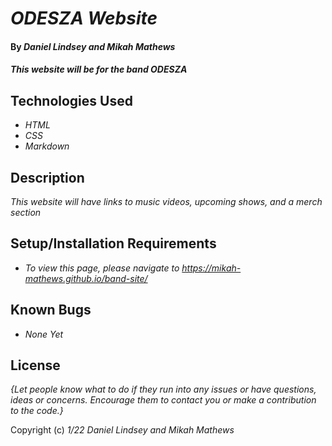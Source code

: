 # _ODESZA Website_

#### By _**Daniel Lindsey and Mikah Mathews**_

#### _This website will be for the band ODESZA_

## Technologies Used

* _HTML_
* _CSS_
* _Markdown_

## Description

_This website will have links to music videos, upcoming shows, and a merch section_

## Setup/Installation Requirements

* _To view this page, please navigate to https://mikah-mathews.github.io/band-site/_

## Known Bugs

* _None Yet_


## License

_{Let people know what to do if they run into any issues or have questions, ideas or concerns.  Encourage them to contact you or make a contribution to the code.}_

Copyright (c) _1/22_ _Daniel Lindsey and Mikah Mathews_